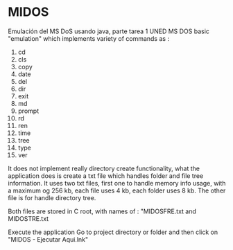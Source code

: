 # MIDOS
Emulación del MS DoS usando java, parte tarea 1 UNED
MS DOS basic "emulation" which implements variety of commands as :
1. cd
2. cls
3. copy
4. date
5. del
6. dir
7. exit
8. md
9. prompt
10. rd
11. ren
12. time
13. tree
14. type
15. ver

It does not implement really directory create functionality, what the application does is create a txt file which handles folder and 
file tree information. It uses two txt files, first one to handle memory info usage, with a maximum og 256 kb, each file uses 4 kb, each folder
uses 8 kb. The other file is for handle directory tree.

Both files are stored in C root, with names of : "MIDOSFRE.txt and MIDOSTRE.txt

Execute the application
 Go to project directory or folder and then click on "MIDOS - Ejecutar Aqui.lnk"



